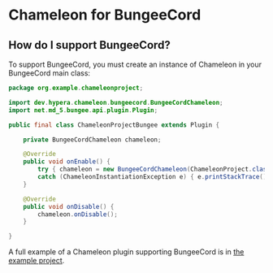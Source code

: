 # Chameleon for BungeeCord

## How do I support BungeeCord?
To support BungeeCord, you must create an instance of Chameleon in your BungeeCord main class:
```java
package org.example.chameleonproject;

import dev.hypera.chameleon.bungeecord.BungeeCordChameleon;
import net.md_5.bungee.api.plugin.Plugin;

public final class ChameleonProjectBungee extends Plugin {

    private BungeeCordChameleon chameleon;

    @Override
    public void onEnable() {
        try { chameleon = new BungeeCordChameleon(ChameleonProject.class, this); chameleon.onEnable(); }
        catch (ChameleonInstantiationException e) { e.printStackTrace(); }
    }

    @Override
    public void onDisable() {
        chameleon.onDisable();
    }

}
```
A full example of a Chameleon plugin supporting BungeeCord is in [the example project](https://github.com/HyperaOfficial/ChameleonProject/tree/master/ChameleonProject-Bungee).